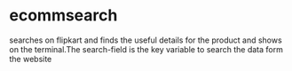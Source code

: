 # ecommsearch
searches on flipkart and finds the useful details for the product and shows on the terminal.The search-field is the key variable to search the data form the website
